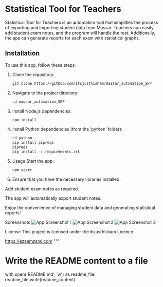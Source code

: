 # Statistical Tool for Teachers

Statistical Tool for Teachers is an automation tool that simplifies the process of exporting and importing student data from Massar. Teachers can easily add student exam notes, and the program will handle the rest. Additionally, the app can generate reports for each exam with statistical graphs.

## Installation

To use this app, follow these steps:

1. Clone the repository:

   ```bash
   git clone https://github.com/itsjusthisham/massar_automation_SPP

2. Navigate to the project directory:
   
   ```bash
   cd massar_automation_SPP
   
3. Install Node.js dependencies:
   
    ```bash
    npm install

3. Install Python dependencies (from the 'python' folder):

    ```bash
    cd python
    pip install pipreqs
    pipreqs .
    pip install -r requirements.txt
    
4. Usage
Start the app:

    ```bash
    npm start
    
5. Ensure that you have the necessary libraries installed.

Add student exam notes as required.

The app will automatically export student notes.

Enjoy the convenience of managing student data and generating statistical reports!

Screenshots
![App Screenshot 1](https://i.ibb.co/1zNBBr6/1.png)
![App Screenshot 2](https://i.ibb.co/5KzH7sT/2.png)
![App Screenshot 3](https://i.ibb.co/Wp8dk8L/3.png)

License
This project is licensed under the itsjusthisham Licence

https://ezzamzami.com
"""

# Write the README content to a file
with open('README.md', 'w') as readme_file:
    readme_file.write(readme_content)
